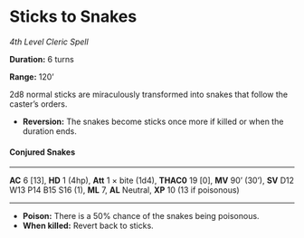 # Sticks to Snakes

*4th Level Cleric Spell*

**Duration:** 6 turns

**Range:** 120’

2d8 normal sticks are miraculously transformed into snakes that follow the caster’s orders.

- **Reversion:** The snakes become sticks once more if killed or when the duration ends.

#### Conjured Snakes

------

**AC** 6 [13], **HD** 1 (4hp), **Att** 1 × bite (1d4), **THAC0** 19 [0], **MV** 90’ (30’), **SV** D12 W13 P14 B15 S16 (1), **ML** 7, **AL** Neutral, **XP** 10 (13 if poisonous)

------

- **Poison:** There is a 50% chance of the snakes being poisonous.
- **When killed:** Revert back to sticks.